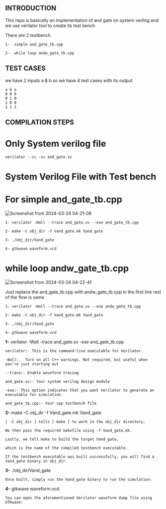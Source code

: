 ## INTRODUCTION

This repo is basically an implementation of and gate on system verilog and we use verilator tool to create its test bench

There are 2 testbench
```
1-  simple and_gate_tb.cpp

2-  while loop andw_gate_tb.cpp
```

## TEST CASES

we have 2 inputs a & b so we have 4 test cases with its output
```
a b o
0 0 0
0 1 0
1 0 0
1 1 1
```

## COMPILATION STEPS

# Only System verilog file
```
verilator --cc -sv and_gate.sv
```
# System Verilog File with Test bench 
# For simple and_gate_tb.cpp
![Screenshot from 2024-03-24 04-21-06](https://github.com/muhammadtalhasami/sv_verilator/assets/141629485/b93c83bb-d087-46ee-a2c1-e63c580cc7f7)

```
1- verilator -Wall --trace and_gate.sv --exe and_gate_tb.cpp

2- make -C obj_dir -f Vand_gate.mk Vand_gate

3- ./obj_dir/Vand_gate

4- gtkwave waveform.vcd
```

# while loop andw_gate_tb.cpp
![Screenshot from 2024-03-24 04-22-41](https://github.com/muhammadtalhasami/sv_verilator/assets/141629485/5d252dcf-234b-4b77-8e26-4ed88c95bdff)

Just replace the and_gate_tb.cpp with andw_gate_tb.cpp in the first line rest of the flow is same
```
1- verilator -Wall --trace and_gate.sv --exe andw_gate_tb.cpp

2- make -C obj_dir -f Vand_gate.mk Vand_gate

3- ./obj_dir/Vand_gate

4- gtkwave waveform.vcd
```

**1-** verilator -Wall -trace and_gate.sv -exe and_gate_tb.cpp
```
verilator:- This is the command-line executable for Verilator.

-Wall:_  Turn on all C++ warnings. Not required, but useful when you’re just starting out

--trace:- Enable waveform tracing

and_gate.sv:- Your system verilog design module

-exe:- This option indicates that you want Verilator to generate an executable for simulation.

and_gate_tb.cpp:- Your cpp testbench file 
```

**2-** make -C obj_dir -f Vand_gate.mk Vand_gate
```
[ -C obj_dir ] tells [ make ] to work in the obj_dir directory.

We then pass the required makefile using -f Vand_gate.mk.

Lastly, we tell make to build the target Vand_gate,

which is the name of the compiled testbench executable.

If the testbench executable was built successfully, you will find a Vand_gate binary in obj_dir.
```

**3-** ./obj_dir/Vand_gate
```
Once built, simply run the Vand_gate binary to run the simulation:
```

**4-** gtkwave waveform.vcd
```
You can open the aforementioned Verilator waveform dump file using GTKwave:
```
